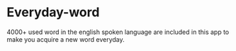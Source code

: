 # Everyday-word
4000+ used word in the english spoken language are included in this app to make you acquire a new word everyday.
